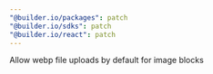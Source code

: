 ```yaml
---
"@builder.io/packages": patch
"@builder.io/sdks": patch
"@builder.io/react": patch
---
```


Allow webp file uploads by default for image blocks
